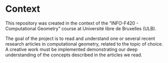 
# Context

This repository was created in the context of the “INFO-F420 - Computational Geometry” course at Université libre de Bruxelles (ULB).

The goal of the project is to read and understand one or several recent research articles in computational geometry, related to the topic of choice. A creative work must be implemented demonstrating our deep understanding of the concepts described in the articles we read.
